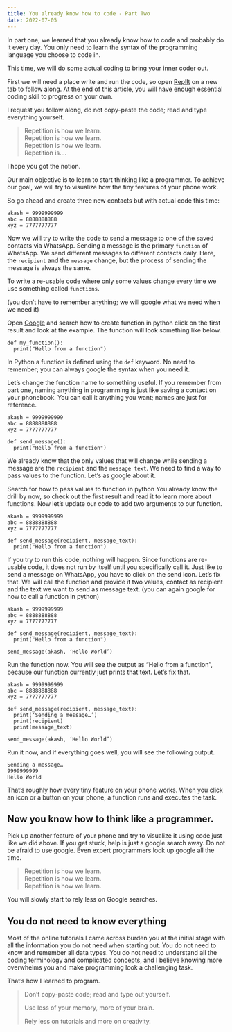 ```yaml
---
title: You already know how to code - Part Two
date: 2022-07-05
---
```


In part one, we learned that you already know how to code and probably do it every day.
You only need to learn the syntax of the programming language you choose to code in.

This time, we will do some actual coding to bring your inner coder out.

First we will need a place write and run the code, so open <a href="https://replit.com/languages/python3" target="_blank">ReplIt</a> on a new tab to follow along.
At the end of this article, you will have enough essential coding skill to progress on your own.

I request you follow along, do not copy-paste the code; read and type everything yourself. 

> Repetition is how we learn.  
> Repetition is how we learn.  
> Repetition is how we learn.  
> Repetition is….  

I hope you got the notion.

Our main objective is to learn to start thinking like a programmer. To achieve our goal, we will try to visualize how the tiny features of your phone work.

So go ahead and create three new contacts but with actual code this time:

```
akash = 9999999999
abc = 8888888888
xyz = 7777777777
```

Now we will try to write the code to send a message to one of the saved contacts via WhatsApp.
Sending a message is the primary `function` of WhatsApp. We send different messages to different contacts daily. Here, the `recipient` and the `message` change, but the process of sending the message is always the same.

To write a re-usable code where only some values change every time we use something called `functions`.

(you don’t have to remember anything; we will google what we need when we need it)

Open <a href="https://google.com" target="_blank">Google</a> and search how to create function in python click on the first result and look at the example. The function will look something like below.

```
def my_function():
  print("Hello from a function")
```

In Python a function is defined using the `def` keyword. No need to remember; you can always google the syntax when you need it.

Let’s change the function name to something useful.
If you remember from part one, naming anything in programming is just like saving a contact on your phonebook. You can call it anything you want; names are just for reference.

```
akash = 9999999999
abc = 8888888888
xyz = 7777777777

def send_message():
  print("Hello from a function")
```


We already know that the only values that will change while sending a message are the `recipient` and the `message text`. We need to find a way to pass values to the function. Let’s as google about it.

Search for how to pass values to function in python
You already know the drill by now, so check out the first result and read it to learn more about functions.
Now let’s update our code to add two arguments to our function.

```
akash = 9999999999
abc = 8888888888
xyz = 7777777777

def send_message(recipient, message_text):
  print("Hello from a function")
```

If you try to run this code, nothing will happen.
Since functions are re-usable code, it does not run by itself until you specifically call it. Just like to send a message on WhatsApp, you have to click on the send icon. Let’s fix that.
We will call the function and provide it two values, contact as recipient and the text we want to send as message text.
(you can again google for how to call a function in python)

```
akash = 9999999999
abc = 8888888888
xyz = 7777777777

def send_message(recipient, message_text):
  print("Hello from a function")

send_message(akash, ‘Hello World’)
```

Run the function now.
You will see the output as “Hello from a function”, because our function currently just prints that text.
Let’s fix that.

```
akash = 9999999999
abc = 8888888888
xyz = 7777777777

def send_message(recipient, message_text):
  print(‘Sending a message…’)
  print(recipient)
  print(message_text)

send_message(akash, ‘Hello World’)
```

Run it now, and if everything goes well, you will see the following output.
```
Sending a message…
9999999999
Hello World
```

That’s roughly how every tiny feature on your phone works.
When you click an icon or a button on your phone, a function runs and executes the task.

## Now you know how to think like a programmer.

Pick up another feature of your phone and try to visualize it using code just like we did above.
If you get stuck, help is just a google search away.
Do not be afraid to use google. Even expert programmers look up google all the time.


> Repetition is how we learn.  
> Repetition is how we learn.  
> Repetition is how we learn. 

You will slowly start to rely less on Google searches.

## You do not need to know everything
Most of the online tutorials I came across burden you at the initial stage with all the information you do not need when starting out.
You do not need to know and remember all data types.
You do not need to understand all the coding terminology and complicated concepts, and I believe knowing more overwhelms you and make programming look a challenging task.

That’s how I learned to program.

> Don’t copy-paste code; read and type out yourself.
> 
> Use less of your memory, more of your brain.
> 
> Rely less on tutorials and more on creativity.